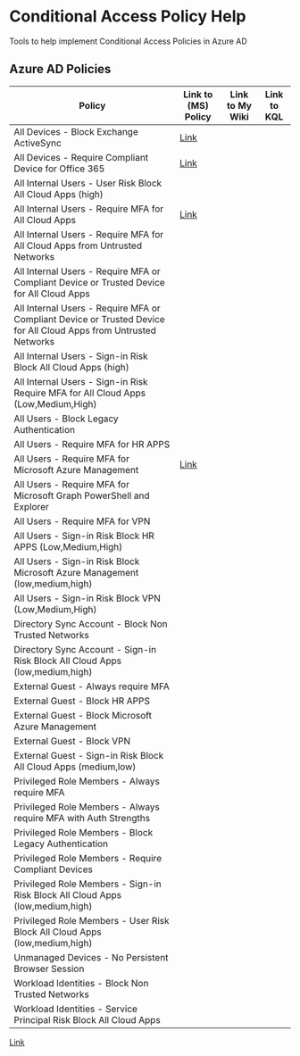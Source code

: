 # Conditional Access Policy Help
Tools to help implement Conditional Access Policies in Azure AD
## Azure AD Policies
| Policy | Link to (MS) Policy | Link to My Wiki | Link to KQL |
| --------------- | --------------- | --------------- | --------------- |
| All Devices - Block Exchange ActiveSync | [Link](https://learn.microsoft.com/en-us/azure/active-directory/conditional-access/howto-conditional-access-policy-block-legacy) |  |  |
| All Devices - Require Compliant Device for Office 365 | [Link](https://learn.microsoft.com/en-us/azure/active-directory/conditional-access/howto-conditional-access-policy-compliant-device-admin) |  |  |
| All Internal Users - User Risk Block All Cloud Apps (high) |  |  |  |
| All Internal Users - Require MFA for All Cloud Apps | [Link](https://learn.microsoft.com/en-us/azure/active-directory/conditional-access/howto-conditional-access-policy-all-users-mfa) |  |  |
| All Internal Users - Require MFA for All Cloud Apps from Untrusted Networks |  |  |  |
| All Internal Users - Require MFA or Compliant Device or Trusted Device for All Cloud Apps |  |  |  |
| All Internal Users - Require MFA or Compliant Device or Trusted Device for All Cloud Apps from Untrusted Networks |  |  |  |
| All Internal Users - Sign-in Risk Block All Cloud Apps (high) |  |  |  |
| All Internal Users - Sign-in Risk Require MFA for All Cloud Apps (Low,Medium,High) |  |  |  |
| All Users - Block Legacy Authentication |  |  |  |
| All Users - Require MFA for HR APPS |  |  |  |
| All Users - Require MFA for Microsoft Azure Management | [Link](https://learn.microsoft.com/en-us/azure/active-directory/conditional-access/howto-conditional-access-policy-azure-management) |  |  |
| All Users - Require MFA for Microsoft Graph PowerShell and Explorer |  |  |  |
| All Users - Require MFA for VPN |  |  |  |
| All Users - Sign-in Risk Block HR APPS (Low,Medium,High) |  |  |  |
| All Users - Sign-in Risk Block Microsoft Azure Management (low,medium,high) |  |  |  |
| All Users - Sign-in Risk Block VPN (Low,Medium,High) |  |  |  |
| Directory Sync Account - Block Non Trusted Networks |  |  |  |
| Directory Sync Account - Sign-in Risk Block All Cloud Apps (low,medium,high) |  |  |  |
| External Guest - Always require MFA |  |  |  |
| External Guest - Block HR APPS |  |  |  |
| External Guest - Block Microsoft Azure Management |  |  |  |
| External Guest - Block VPN |  |  |  |
| External Guest - Sign-in Risk Block All Cloud Apps (medium,low) |  |  |  |
| Privileged Role Members - Always require MFA |  |  |  |
| Privileged Role Members - Always require MFA with Auth Strengths |  |  |  |
| Privileged Role Members - Block Legacy Authentication |  |  |  |
| Privileged Role Members - Require Compliant Devices |  |  |  |
| Privileged Role Members - Sign-in Risk Block All Cloud Apps (low,medium,high) |  |  |  |
| Privileged Role Members - User Risk Block All Cloud Apps (low,medium,high) |  |  |  |
| Unmanaged Devices - No Persistent Browser Session |  |  |  |
| Workload Identities - Block Non Trusted Networks |  |  |  |
| Workload Identities - Service Principal Risk Block All Cloud Apps |  |  |  |

[Link](https://learn.microsoft.com/en-us/azure/active-directory/conditional-access/howto-conditional-access-policy-block-legacy)
